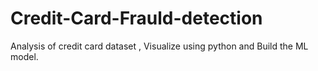 # Credit-Card-Frauld-detection
Analysis of credit card  dataset , Visualize using python  and Build the ML model.
